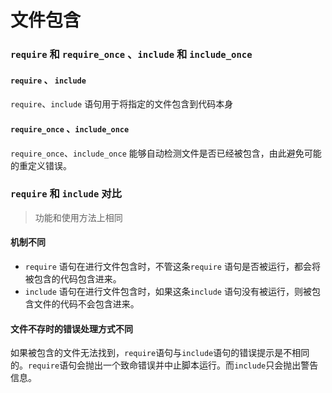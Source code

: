 # 文件包含

### `require` 和 `require_once` 、`include` 和 `include_once`

#### `require` 、 `include`

`require`、`include` 语句用于将指定的文件包含到代码本身

#### `require_once` 、`include_once`

`require_once`、`include_once` 能够自动检测文件是否已经被包含，由此避免可能的重定义错误。

### `require` 和 `include` 对比

> 功能和使用方法上相同

#### 机制不同

- `require` 语句在进行文件包含时，不管这条`require` 语句是否被运行，都会将被包含的代码包含进来。
- `include` 语句在进行文件包含时，如果这条`include` 语句没有被运行，则被包含文件的代码不会包含进来。​

#### 文件不存时的错误处理方式不同

如果被包含的文件无法找到，`require`语句与`include`语句的错误提示是不相同的。`require`语句会抛出一个致命错误并中止脚本运行。而`include`只会抛出警告信息。
